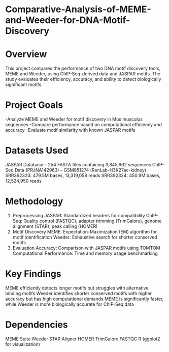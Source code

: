 # Comparative-Analysis-of-MEME-and-Weeder-for-DNA-Motif-Discovery

# Overview

This project compares the performance of two DNA motif discovery tools, MEME and Weeder, using ChIP-Seq-derived data and JASPAR motifs. The study evaluates their efficiency, accuracy, and ability to detect biologically significant motifs.

# Project Goals

-Analyze MEME and Weeder for motif discovery in Mus musculus sequences
-Compare performance based on computational efficiency and accuracy
-Evaluate motif similarity with known JASPAR motifs

# Datasets Used

JASPAR Database – 254 FASTA files containing 3,845,662 sequences
ChIP-Seq Data (PRJNA142963) – GSM851274 (RenLab-H3K27ac-kidney)
SRR392333: 479.5M bases, 13,319,058 reads
SRR392334: 450.9M bases, 12,524,950 reads

# Methodology

1. Preprocessing
JASPAR: Standardized headers for compatibility
ChIP-Seq: Quality control (FASTQC), adapter trimming (TrimGalore), genome alignment (STAR), peak calling (HOMER)
2. Motif Discovery
MEME: Expectation-Maximization (EM) algorithm for motif identification
Weeder: Exhaustive search for shorter conserved motifs
3. Evaluation
Accuracy: Comparison with JASPAR motifs using TOMTOM
Computational Performance: Time and memory usage benchmarking

# Key Findings

MEME efficiently detects longer motifs but struggles with alternative binding motifs
Weeder identifies shorter conserved motifs with higher accuracy but has high computational demands
MEME is significantly faster, while Weeder is more biologically accurate for ChIP-Seq data

# Dependencies

MEME Suite
Weeder
STAR Aligner
HOMER
TrimGalore
FASTQC
R (ggplot2 for visualization)
